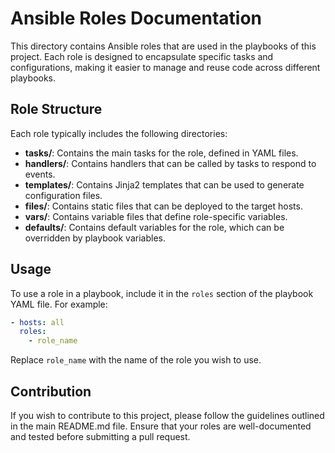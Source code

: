 # Ansible Roles Documentation

This directory contains Ansible roles that are used in the playbooks of this project. Each role is designed to encapsulate specific tasks and configurations, making it easier to manage and reuse code across different playbooks.

## Role Structure

Each role typically includes the following directories:

- **tasks/**: Contains the main tasks for the role, defined in YAML files.
- **handlers/**: Contains handlers that can be called by tasks to respond to events.
- **templates/**: Contains Jinja2 templates that can be used to generate configuration files.
- **files/**: Contains static files that can be deployed to the target hosts.
- **vars/**: Contains variable files that define role-specific variables.
- **defaults/**: Contains default variables for the role, which can be overridden by playbook variables.

## Usage

To use a role in a playbook, include it in the `roles` section of the playbook YAML file. For example:

```yaml
- hosts: all
  roles:
    - role_name
```

Replace `role_name` with the name of the role you wish to use.

## Contribution

If you wish to contribute to this project, please follow the guidelines outlined in the main README.md file. Ensure that your roles are well-documented and tested before submitting a pull request.
